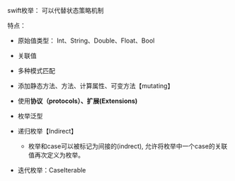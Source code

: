 swift枚举： 可以代替状态策略机制



特点：

* 原始值类型： Int、String、Double、Float、Bool
* 关联值
* 多种模式匹配
* 添加静态方法、方法、计算属性、可变方法【mutating】

* 使用**协议（protocols）、扩展(Extensions)**
* 枚举泛型
* 递归枚举【Indirect】
  * 枚举和case可以被标记为间接的(indrect), 允许将枚举中一个case的关联值再次定义为枚举。

* 迭代枚举：CaseIterable

